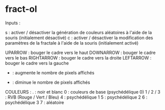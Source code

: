 # fract-ol

Inputs : 

s : activer / désactiver la génération de couleurs aléatoires à l'aide de la souris (initialement désactivé)
c : activer / désactiver la modification des paramètres de la fractale à l'aide de la souris (initialement activé)

UPARROW : bouger le cadre vers le haut
DOWNARROW : bouger le cadre vers le bas
RIGHTARROW : bouger le cadre vers la droite
LEFTARROW : bouger le cadre vers la gauche

+ : augmente le nombre de pixels affichés
- : diminue le nombre de pixels affichés

COULEURS :
. : noir et blanc
0 : couleurs de base (psychédélique 0)
1 / 2 / 3 : RVB (Rouge / Vert / Bleu)
4 : psychédélique 1
5 : psychédélique 2
6 : psychédélique 3
7 : aléatoire
